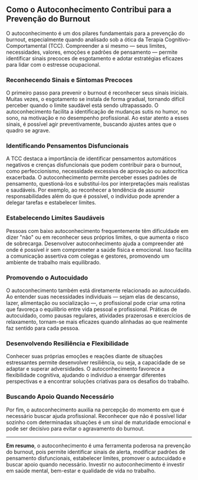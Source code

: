 ## Como o Autoconhecimento Contribui para a Prevenção do Burnout

O autoconhecimento é um dos pilares fundamentais para a prevenção do burnout, especialmente quando analisado sob a ótica da Terapia Cognitivo-Comportamental (TCC). Compreender a si mesmo — seus limites, necessidades, valores, emoções e padrões de pensamento — permite identificar sinais precoces de esgotamento e adotar estratégias eficazes para lidar com o estresse ocupacional.

### Reconhecendo Sinais e Sintomas Precoces

O primeiro passo para prevenir o burnout é reconhecer seus sinais iniciais. Muitas vezes, o esgotamento se instala de forma gradual, tornando difícil perceber quando o limite saudável está sendo ultrapassado. O autoconhecimento facilita a identificação de mudanças sutis no humor, no sono, na motivação e no desempenho profissional. Ao estar atento a esses sinais, é possível agir preventivamente, buscando ajustes antes que o quadro se agrave.

### Identificando Pensamentos Disfuncionais

A TCC destaca a importância de identificar pensamentos automáticos negativos e crenças disfuncionais que podem contribuir para o burnout, como perfeccionismo, necessidade excessiva de aprovação ou autocrítica exacerbada. O autoconhecimento permite perceber esses padrões de pensamento, questioná-los e substituí-los por interpretações mais realistas e saudáveis. Por exemplo, ao reconhecer a tendência de assumir responsabilidades além do que é possível, o indivíduo pode aprender a delegar tarefas e estabelecer limites.

### Estabelecendo Limites Saudáveis

Pessoas com baixo autoconhecimento frequentemente têm dificuldade em dizer "não" ou em reconhecer seus próprios limites, o que aumenta o risco de sobrecarga. Desenvolver autoconhecimento ajuda a compreender até onde é possível ir sem comprometer a saúde física e emocional. Isso facilita a comunicação assertiva com colegas e gestores, promovendo um ambiente de trabalho mais equilibrado.

### Promovendo o Autocuidado

O autoconhecimento também está diretamente relacionado ao autocuidado. Ao entender suas necessidades individuais — sejam elas de descanso, lazer, alimentação ou socialização —, o profissional pode criar uma rotina que favoreça o equilíbrio entre vida pessoal e profissional. Práticas de autocuidado, como pausas regulares, atividades prazerosas e exercícios de relaxamento, tornam-se mais eficazes quando alinhadas ao que realmente faz sentido para cada pessoa.

### Desenvolvendo Resiliência e Flexibilidade

Conhecer suas próprias emoções e reações diante de situações estressantes permite desenvolver resiliência, ou seja, a capacidade de se adaptar e superar adversidades. O autoconhecimento favorece a flexibilidade cognitiva, ajudando o indivíduo a enxergar diferentes perspectivas e a encontrar soluções criativas para os desafios do trabalho.

### Buscando Apoio Quando Necessário

Por fim, o autoconhecimento auxilia na percepção do momento em que é necessário buscar ajuda profissional. Reconhecer que não é possível lidar sozinho com determinadas situações é um sinal de maturidade emocional e pode ser decisivo para evitar o agravamento do burnout.

---

**Em resumo**, o autoconhecimento é uma ferramenta poderosa na prevenção do burnout, pois permite identificar sinais de alerta, modificar padrões de pensamento disfuncionais, estabelecer limites, promover o autocuidado e buscar apoio quando necessário. Investir no autoconhecimento é investir em saúde mental, bem-estar e qualidade de vida no trabalho.
